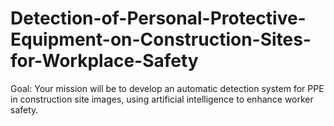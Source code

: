 # Detection-of-Personal-Protective-Equipment-on-Construction-Sites-for-Workplace-Safety
Goal: Your mission will be to develop an automatic detection system for PPE in construction site images, using artificial intelligence to enhance worker safety.
